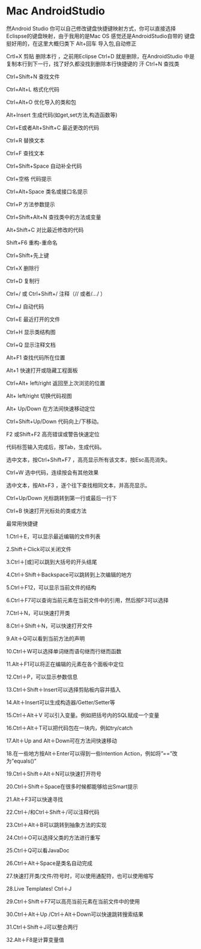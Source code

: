 # Mac AndroidStudio
然Android Studio 你可以自己修改键盘快捷键映射方式，你可以直接选择Eclispse的键盘映射，由于我用的是Mac OS 感觉还是AndroidStudio自带的
键盘挺好用的，在这里大概归类下
Alt+回车 导入包,自动修正


Crtl+X 剪贴 删除本行 ，之前用Eclipse Ctrl+D 就是删除，在AndroidStudio 中是复制本行到下一行，找了好久都没找到删除本行快捷键的 汗
Ctrl+N   查找类


Ctrl+Shift+N 查找文件


Ctrl+Alt+L  格式化代码


Ctrl+Alt+O 优化导入的类和包


Alt+Insert 生成代码(如get,set方法,构造函数等)


Ctrl+E或者Alt+Shift+C  最近更改的代码


Ctrl+R 替换文本


Ctrl+F 查找文本


Ctrl+Shift+Space 自动补全代码


Ctrl+空格 代码提示


Ctrl+Alt+Space 类名或接口名提示


Ctrl+P 方法参数提示


Ctrl+Shift+Alt+N 查找类中的方法或变量


Alt+Shift+C 对比最近修改的代码

Shift+F6  重构-重命名


Ctrl+Shift+先上键


Ctrl+X 删除行


Ctrl+D 复制行


Ctrl+/ 或 Ctrl+Shift+/  注释（// 或者/*...*/ ）


Ctrl+J  自动代码


Ctrl+E 最近打开的文件


Ctrl+H 显示类结构图


Ctrl+Q 显示注释文档


Alt+F1 查找代码所在位置


Alt+1 快速打开或隐藏工程面板


Ctrl+Alt+ left/right 返回至上次浏览的位置


Alt+ left/right 切换代码视图


Alt+ Up/Down 在方法间快速移动定位


Ctrl+Shift+Up/Down 代码向上/下移动。


F2 或Shift+F2 高亮错误或警告快速定位

代码标签输入完成后，按Tab，生成代码。


选中文本，按Ctrl+Shift+F7 ，高亮显示所有该文本，按Esc高亮消失。


Ctrl+W 选中代码，连续按会有其他效果


选中文本，按Alt+F3 ，逐个往下查找相同文本，并高亮显示。


Ctrl+Up/Down 光标跳转到第一行或最后一行下


Ctrl+B 快速打开光标处的类或方法 

最常用快捷键


1.Ctrl＋E，可以显示最近编辑的文件列表


2.Shift＋Click可以关闭文件


3.Ctrl＋[或]可以跳到大括号的开头结尾


4.Ctrl＋Shift＋Backspace可以跳转到上次编辑的地方


5.Ctrl＋F12，可以显示当前文件的结构


6.Ctrl＋F7可以查询当前元素在当前文件中的引用，然后按F3可以选择


7.Ctrl＋N，可以快速打开类


8.Ctrl＋Shift＋N，可以快速打开文件


9.Alt＋Q可以看到当前方法的声明


10.Ctrl＋W可以选择单词继而语句继而行继而函数


11.Alt＋F1可以将正在编辑的元素在各个面板中定位


12.Ctrl＋P，可以显示参数信息


13.Ctrl＋Shift＋Insert可以选择剪贴板内容并插入


14.Alt＋Insert可以生成构造器/Getter/Setter等


15.Ctrl＋Alt＋V 可以引入变量。例如把括号内的SQL赋成一个变量


16.Ctrl＋Alt＋T可以把代码包在一块内，例如try/catch


17.Alt＋Up and Alt＋Down可在方法间快速移动


18.在一些地方按Alt＋Enter可以得到一些Intention Action，例如将”==”改为”equals()”


19.Ctrl＋Shift＋Alt＋N可以快速打开符号


20.Ctrl＋Shift＋Space在很多时候都能够给出Smart提示


21.Alt＋F3可以快速寻找


22.Ctrl＋/和Ctrl＋Shift＋/可以注释代码


23.Ctrl＋Alt＋B可以跳转到抽象方法的实现


24.Ctrl＋O可以选择父类的方法进行重写


25.Ctrl＋Q可以看JavaDoc


26.Ctrl＋Alt＋Space是类名自动完成


27.快速打开类/文件/符号时，可以使用通配符，也可以使用缩写


28.Live Templates! Ctrl＋J


29.Ctrl＋Shift＋F7可以高亮当前元素在当前文件中的使用


30.Ctrl＋Alt＋Up /Ctrl＋Alt＋Down可以快速跳转搜索结果


31.Ctrl＋Shift＋J可以整合两行


32.Alt＋F8是计算变量值
